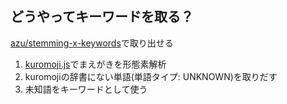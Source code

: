## どうやってキーワードを取る？

[azu/stemming-x-keywords](https://github.com/azu/stemming-x-keywords "azu/stemming-x-keywords")で取り出せる

1.  [kuromoji.js](https://github.com/takuyaa/kuromoji.js "kuromoji.js")でまえがきを形態素解析
2.  kuromojiの辞書にない単語(単語タイプ: UNKNOWN)を取りだす
3.  未知語をキーワードとして使う
